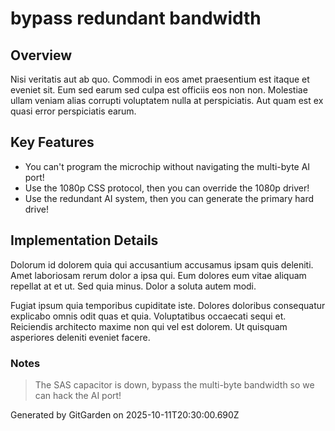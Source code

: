 # bypass redundant bandwidth

## Overview
Nisi veritatis aut ab quo. Commodi in eos amet praesentium est itaque et eveniet sit. Eum sed earum sed culpa est officiis eos non non. Molestiae ullam veniam alias corrupti voluptatem nulla at perspiciatis. Aut quam est ex quasi error perspiciatis earum.

## Key Features
- You can't program the microchip without navigating the multi-byte AI port!
- Use the 1080p CSS protocol, then you can override the 1080p driver!
- Use the redundant AI system, then you can generate the primary hard drive!

## Implementation Details
Dolorum id dolorem quia qui accusantium accusamus ipsam quis deleniti. Amet laboriosam rerum dolor a ipsa qui. Eum dolores eum vitae aliquam repellat at et ut. Sed quia minus. Dolor a soluta autem modi.
 Fugiat ipsum quia temporibus cupiditate iste. Dolores doloribus consequatur explicabo omnis odit quas et quia. Voluptatibus occaecati sequi et. Reiciendis architecto maxime non qui vel est dolorem. Ut quisquam asperiores deleniti eveniet facere.

### Notes
> The SAS capacitor is down, bypass the multi-byte bandwidth so we can hack the AI port!

Generated by GitGarden on 2025-10-11T20:30:00.690Z